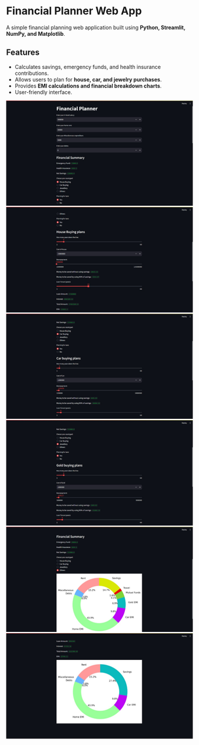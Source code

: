 # Financial Planner Web App
A simple financial planning web application built using **Python, Streamlit, NumPy, and Matplotlib**.

## Features
- Calculates savings, emergency funds, and health insurance contributions.
- Allows users to plan for **house, car, and jewelry purchases**.
- Provides **EMI calculations and financial breakdown charts**.
- User-friendly interface.


![Alt Text](https://github.com/jguruprasad2005/Financial-Planner/blob/main/img1.jpeg)
![Alt Text](https://github.com/jguruprasad2005/Financial-Planner/blob/main/img2.jpeg)
![Alt Text](https://github.com/jguruprasad2005/Financial-Planner/blob/main/img3.jpeg)
![Alt Text](https://github.com/jguruprasad2005/Financial-Planner/blob/main/img4.jpeg)
![Alt Text](https://github.com/jguruprasad2005/Financial-Planner/blob/main/img5.jpeg)
![Alt Text](https://github.com/jguruprasad2005/Financial-Planner/blob/main/img6.jpeg)


